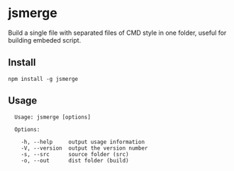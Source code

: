 # jsmerge

Build a single file with separated files of CMD style in one folder, useful for building embeded script.

## Install

    npm install -g jsmerge

## Usage

```
  Usage: jsmerge [options]

  Options:

    -h, --help     output usage information
    -V, --version  output the version number
    -s, --src      source folder (src)
    -o, --out      dist folder (build)
```
